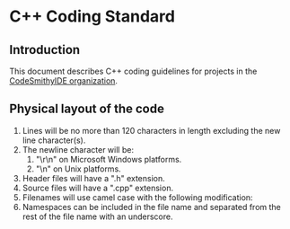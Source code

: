 # C++ Coding Standard

## Introduction

This document describes C++ coding guidelines for projects in the [CodeSmithyIDE organization](https://github.com/CodeSmithyIDE).

## Physical layout of the code

1. Lines will be no more than 120 characters in length excluding the new line character(s).
1. The newline character will be:
    1. "\r\n" on Microsoft Windows platforms.
    1. "\n" on Unix platforms.
1. Header files will have a ".h" extension.
1. Source files will have a ".cpp" extension.
1. Filenames will use camel case with the following modification:
1. Namespaces can be included in the file name and separated from the rest of the file name with an underscore.